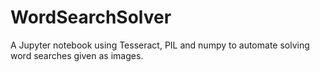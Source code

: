 # WordSearchSolver
A Jupyter notebook using Tesseract, PIL and numpy to automate solving word searches given as images.
